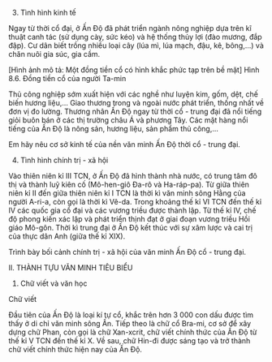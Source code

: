 3. Tình hình kinh tế

Ngay từ thời cổ đại, ở Ấn Độ đã phát triển ngành nông nghiệp dựa trên kĩ thuật canh tác (sử dụng cày, sức kéo) và hệ thống thủy lợi (đào mương, đắp đập). Cư dân biết trồng nhiều loại cây (lúa mì, lúa mạch, đậu, kê, bông,...) và chăn nuôi gia súc, gia cầm.

[Hình ảnh mô tả: Một đồng tiền cổ có hình khắc phức tạp trên bề mặt]
Hình 8.6. Đồng tiền cổ của người Ta-min

Thủ công nghiệp sớm xuất hiện với các nghề như luyện kim, gốm, dệt, chế biến hương liệu,... Giao thương trong và ngoài nước phát triển, thống nhất về đơn vị đo lường. Thương nhân Ấn Độ ngay từ thời cổ - trung đại đã nổi tiếng giỏi buôn bán ở các thị trường châu Á và phương Tây. Các mặt hàng nổi tiếng của Ấn Độ là nông sản, hương liệu, sản phẩm thủ công,...

Em hãy nêu cơ sở kinh tế của nền văn minh Ấn Độ thời cổ - trung đại.

4. Tình hình chính trị - xã hội

Vào thiên niên kỉ III TCN, ở Ấn Độ đã hình thành nhà nước, có trung tâm đô thị và thành luỹ kiên cố (Mô-hen-giô Đa-rô và Ha-ráp-pa). Từ giữa thiên niên kỉ II đến giữa thiên niên kỉ I TCN là thời kì văn minh sông Hằng của người A-ri-a, còn gọi là thời kì Vê-da. Trong khoảng thế kỉ VI TCN đến thế kỉ IV các quốc gia cổ đại và các vương triều được thành lập. Từ thế kỉ IV, chế độ phong kiến xác lập và phát triển thịnh đạt ở giai đoạn vương triều Hồi giáo Mô-gôn. Thời kì trung đại ở Ấn Độ kết thúc với sự xâm lược và cai trị của thực dân Anh (giữa thế kỉ XIX).

Trình bày bối cảnh chính trị - xã hội của văn minh Ấn Độ cổ - trung đại.

II. THÀNH TỰU VĂN MINH TIÊU BIỂU

1. Chữ viết và văn học

Chữ viết

Đầu tiên của Ấn Độ là loại kí tự cổ, khắc trên hơn 3 000 con dấu được tìm thấy ở di chỉ văn minh sông Ấn. Tiếp theo là chữ cổ Bra-mi, cơ sở để xây dựng chữ Phan, còn gọi là chữ Xan-xcrit, chữ viết chính thức của Ấn Độ từ thế kỉ V TCN đến thế kỉ X. Về sau, chữ Hin-đi được sáng tạo và trở thành chữ viết chính thức hiện nay của Ấn Độ.